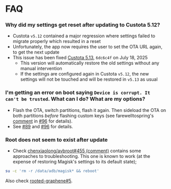 # FAQ

### Why did my settings get reset after updating to Custota 5.12?

- Custota `v5.12` contained a major regression where settings failed to migrate properly which resulted in a reset
- Unfortunately, the app now requires the user to set the OTA URL again, to get the next update
- This issue has been fixed [Custota 5.13](https://github.com/chenxiaolong/Custota/blob/v5.13/CHANGELOG.md), `6dc6c4f` on July 18, 2025
  - This version will automatically restore the old settings without any manual intervention
  - If the settings are configured again in Custota `v5.12`, the new settings will not be touched and will be restored in `v5.13` as usual
  
### I'm getting an error on boot saying `Device is corrupt. It can't be trusted`. What can I do? What are my options?

- Flash the OTA, switch partitions, flash it again. Then sideload the OTA on both partitions *before* flashing custom keys (see farewelltospring's [comment](https://github.com/schnatterer/rooted-graphene/issues/96#issuecomment-2986363782) in [#96](https://github.com/schnatterer/rooted-graphene/issues/96) for details).
- See [#89](https://github.com/schnatterer/rooted-graphene/issues/89) and [#96](https://github.com/schnatterer/rooted-graphene/issues/96) for details. 

### Root does not seem to exist after update

- Check [chenxiaolong/avbroot#455 (comment)](https://github.com/chenxiaolong/avbroot/issues/455#issuecomment-2955973508) contains some approaches to troubleshooting.
This one is known to work (at the expense of restoring Magisk's settings to its default state);

```bash
su -c 'rm -r /data/adb/magisk* && reboot'
```

Also check [rooted-graphene#5](https://github.com/rooted-graphene/ota/issues/5).

